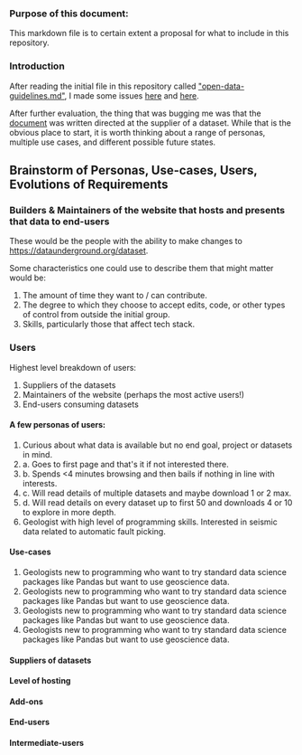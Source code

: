 
### Purpose of this document:
This markdown file is to certain extent a proposal for what to include in this repository. 

### Introduction
After reading the initial file in this repository called <a href="https://github.com/softwareunderground/data-underground/blob/master/open-data-guidelines.md">"open-data-guidelines.md"</a>, I made some issues <a href="https://github.com/softwareunderground/data-underground/issues/1">here</a> and <a href="https://github.com/softwareunderground/data-underground/issues/2">here</a>.

After further evaluation, the thing that was bugging me was that the <a href="https://github.com/softwareunderground/data-underground/blob/master/open-data-guidelines.md">document</a> was written directed at the supplier of a dataset. While that is the obvious place to start, it is worth thinking about a range of personas, multiple use cases, and different possible future states. 

## Brainstorm of Personas, Use-cases, Users, Evolutions of Requirements

### Builders & Maintainers of the website that hosts and presents that data to end-users
These would be the people with the ability to make changes to https://dataunderground.org/dataset.

Some characteristics one could use to describe them that might matter would be:
1. The amount of time they want to / can contribute.
2. The degree to which they choose to accept edits, code, or other types of control from outside the initial group. 
3. Skills, particularly those that affect tech stack. 

### Users
Highest level breakdown of users:
1. Suppliers of the datasets
2. Maintainers of the website (perhaps the most active users!)
3. End-users consuming datasets

#### A few personas of users:
1. Curious about what data is available but no end goal, project or datasets in mind. 
  1. a. Goes to first page and that's it if not interested there.
  1. b. Spends <4 minutes browsing and then bails if nothing in line with interests.
  1. c. Will read details of multiple datasets and maybe download 1 or 2 max.
  1. d. Will read details on every dataset up to first 50 and downloads 4 or 10 to explore in more depth.
2. Geologist with high level of programming skills. Interested in seismic data related to automatic fault picking.

#### Use-cases
1. Geologists new to programming who want to try standard data science packages like Pandas but want to use geoscience data.
2. Geologists new to programming who want to try standard data science packages like Pandas but want to use geoscience data.
3. Geologists new to programming who want to try standard data science packages like Pandas but want to use geoscience data.
4. Geologists new to programming who want to try standard data science packages like Pandas but want to use geoscience data.

#### Suppliers of datasets


#### Level of hosting

#### Add-ons

#### End-users

#### Intermediate-users
